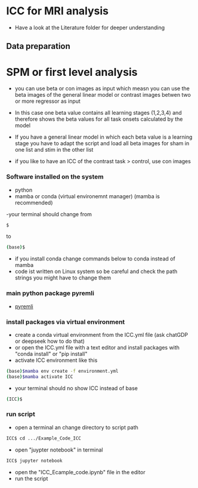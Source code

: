# ICC for MRI analysis

- Have a look at the Literature folder for deeper understanding

## Data preparation

# SPM or first level analysis

- you can use beta or con images as input which measn you can use the beta images of the general linear model or contrast images betwen two or more regressor as input
- In this case one beta value contains all learning stages (1,2,3,4) and therefore shows the beta values for all task onsets calculated by the model 
- If you have a general linear model in which each beta value is a learning stage you have to adapt the script and load all beta images for sham in one list and stim in the other list

- if you like to have an ICC of the contrast task > control, use con images

### Software installed on the system

- python
- mamba or conda (virtual environemnt manager) (mamba is recommended)

-your terminal should change from 

```bash
$
```

to 

```bash
(base)$
```

- if you install conda change commands below to conda instead of mamba
- code ist written on Linux system so be careful and check the path strings you might have to change them

### main python package pyremli

-  [pyremli](https://pyrelimri.readthedocs.io/en/latest/)

### install packages via virtual environment

- create a conda virtual environment from the ICC.yml file (ask chatGDP or deepseek how to do that)
- or open the ICC.yml file with a text editor and install packages with "conda install" or "pip install"
- activate ICC environment like this

```bash
(base)$mamba env create -f environment.yml
(base)$mamba activate ICC
```

- your terminal should no show ICC instead of base

```bash
(ICC)$
```

### run script

- open a terminal an change directory to script path

```bash
ICC$ cd .../Example_Code_ICC
```

- open "juypter notebook" in terminal

```bash
ICC$ jupyter notebook
```

- open the "ICC_Ecample_code.ipynb" file in the editor
- run the script 

